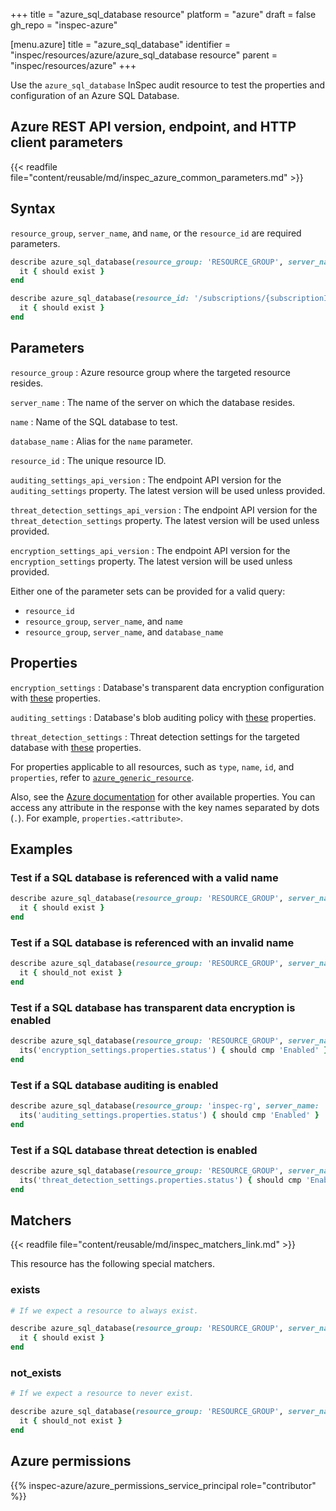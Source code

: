 +++
title = "azure_sql_database resource"
platform = "azure"
draft = false
gh_repo = "inspec-azure"

[menu.azure]
title = "azure_sql_database"
identifier = "inspec/resources/azure/azure_sql_database resource"
parent = "inspec/resources/azure"
+++

Use the `azure_sql_database` InSpec audit resource to test the properties and configuration of an Azure SQL Database.

## Azure REST API version, endpoint, and HTTP client parameters

{{< readfile file="content/reusable/md/inspec_azure_common_parameters.md" >}}

## Syntax

`resource_group`, `server_name`, and `name`, or the `resource_id` are required parameters.

```ruby
describe azure_sql_database(resource_group: 'RESOURCE_GROUP', server_name: 'SERVER_NAME', name: 'DB_NAME') do
  it { should exist }
end
```

```ruby
describe azure_sql_database(resource_id: '/subscriptions/{subscriptionId}/resourceGroups/{resourceGroupName}/providers/Microsoft.Sql/servers/{serverName}/databases/{databaseName}') do
  it { should exist }
end
```

## Parameters

`resource_group`
: Azure resource group where the targeted resource resides.

`server_name`
: The name of the server on which the database resides.

`name`
: Name of the SQL database to test.

`database_name`
: Alias for the `name` parameter.

`resource_id`
: The unique resource ID.

`auditing_settings_api_version`
: The endpoint API version for the `auditing_settings` property. The latest version will be used unless provided.

`threat_detection_settings_api_version`
: The endpoint API version for the `threat_detection_settings` property. The latest version will be used unless provided.

`encryption_settings_api_version`
: The endpoint API version for the `encryption_settings` property. The latest version will be used unless provided.

Either one of the parameter sets can be provided for a valid query:

- `resource_id`
- `resource_group`, `server_name`, and `name`
- `resource_group`, `server_name`, and `database_name`

## Properties

`encryption_settings`
: Database's transparent data encryption configuration with [these](https://docs.microsoft.com/en-us/rest/api/sql/transparentdataencryptions/get#transparentdataencryption) properties.

`auditing_settings`
: Database's blob auditing policy with [these](https://docs.microsoft.com/en-us/rest/api/sql/database%20auditing%20settings/get#databaseblobauditingpolicy) properties.

`threat_detection_settings`
: Threat detection settings for the targeted database with [these](https://docs.microsoft.com/en-us/rest/api/sql/databasethreatdetectionpolicies/get#databasesecurityalertpolicy) properties.

For properties applicable to all resources, such as `type`, `name`, `id`, and `properties`, refer to [`azure_generic_resource`](azure_generic_resource#properties).

Also, see the [Azure documentation](https://docs.microsoft.com/en-us/rest/api/sql/databases/get#database) for other available properties.
You can access any attribute in the response with the key names separated by dots (`.`). For example, `properties.<attribute>`.

## Examples

### Test if a SQL database is referenced with a valid name

```ruby
describe azure_sql_database(resource_group: 'RESOURCE_GROUP', server_name: 'SERVER_NAME', name: 'DB_NAME') do
  it { should exist }
end
```

### Test if a SQL database is referenced with an invalid name

```ruby
describe azure_sql_database(resource_group: 'RESOURCE_GROUP', server_name: 'SERVER_NAME', name: 'DB_NAME') do
  it { should_not exist }
end
```

### Test if a SQL database has transparent data encryption is enabled

```ruby
describe azure_sql_database(resource_group: 'RESOURCE_GROUP', server_name: 'SERVER_NAME', name: 'DB_NAME') do
  its('encryption_settings.properties.status') { should cmp 'Enabled' }
end
```

### Test if a SQL database auditing is enabled

```ruby
describe azure_sql_database(resource_group: 'inspec-rg', server_name: 'customer_server', name: 'order-db') do
  its('auditing_settings.properties.status') { should cmp 'Enabled' }
end
```

### Test if a SQL database threat detection is enabled

```ruby
describe azure_sql_database(resource_group: 'RESOURCE_GROUP', server_name: 'SERVER_NAME', name: 'DB_NAME') do
  its('threat_detection_settings.properties.status') { should cmp 'Enabled' }
end
```

## Matchers

{{< readfile file="content/reusable/md/inspec_matchers_link.md" >}}

This resource has the following special matchers.

### exists

```ruby
# If we expect a resource to always exist.

describe azure_sql_database(resource_group: 'RESOURCE_GROUP', server_name: 'SERVER_NAME', name: 'DB_NAME') do
  it { should exist }
end
```

### not_exists

```ruby
# If we expect a resource to never exist.

describe azure_sql_database(resource_group: 'RESOURCE_GROUP', server_name: 'SERVER_NAME', name: 'DB_NAME') do
  it { should_not exist }
end
```

## Azure permissions

{{% inspec-azure/azure_permissions_service_principal role="contributor" %}}
